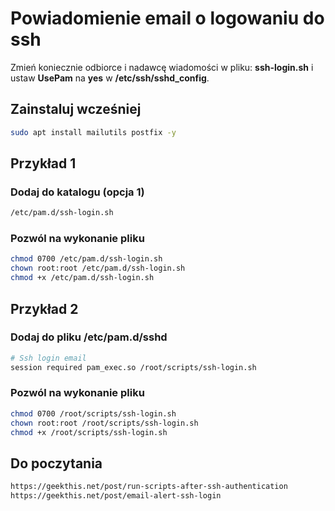 # Powiadomienie email o logowaniu do ssh
Zmień koniecznie odbiorce i nadawcę wiadomości w pliku: **ssh-login.sh** i ustaw **UsePam** na **yes** w **/etc/ssh/sshd_config**.

## Zainstaluj wcześniej
```sh
sudo apt install mailutils postfix -y
```

## Przykład 1

### Dodaj do katalogu (opcja 1)
```sh
/etc/pam.d/ssh-login.sh
```

### Pozwól na wykonanie pliku
```sh
chmod 0700 /etc/pam.d/ssh-login.sh
chown root:root /etc/pam.d/ssh-login.sh
chmod +x /etc/pam.d/ssh-login.sh
```

## Przykład 2

### Dodaj do pliku /etc/pam.d/sshd
```sh
# Ssh login email
session required pam_exec.so /root/scripts/ssh-login.sh
```

### Pozwól na wykonanie pliku
```sh
chmod 0700 /root/scripts/ssh-login.sh
chown root:root /root/scripts/ssh-login.sh
chmod +x /root/scripts/ssh-login.sh
```

## Do poczytania
```sh
https://geekthis.net/post/run-scripts-after-ssh-authentication
https://geekthis.net/post/email-alert-ssh-login
```
